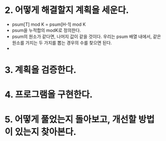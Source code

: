 # 2. 어떻게 해결할지 계획을 세운다.

- psum[T] mod K = psum[H-1] mod K
- psum을 누적합의 modK로 정의한다.
- psum의 원소가 같다면, 나머지 값이 같을 것이다. 우리는 psum 배열 내에서, 같은 원소를 가지는 두 가지를 뽑는 경우의 수를 찾으면 된다.
-

# 3. 계획을 검증한다.

# 4. 프로그램을 구현한다.

# 5. 어떻게 풀었는지 돌아보고, 개선할 방법이 있는지 찾아본다.
